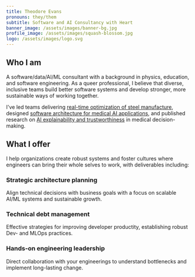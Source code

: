 ```yaml
---
title: Theodore Evans
pronouns: they/them
subtitle: Software and AI Consultancy with Heart
banner_image: /assets/images/banner-bg.jpg
profile_image: /assets/images/squash-blossom.jpg
logo: /assets/images/logo.svg
---
```


## Who I am

A software/data/AI/ML consultant with a background in physics, education, and software engineering. As a queer professional, I believe that diverse, inclusive teams build better software systems and develop stronger, more sustainable ways of working together. 

I've led teams delivering [real-time optimization of steel manufacture](#smart-steel-technologies-gmbh), designed [software architecture for medical AI applications](#distributed-ai-laboratory-tu-berlin), and published research on [AI explainability and trustworthiness](#the-explainability-paradox-challenges-for-xai-in-digital-pathology) in medical decision-making.

## What I offer

I help organizations create robust systems and foster cultures where engineers can bring their whole selves to work, with deliverables including:

<div class="offering-grid">
  <div class="offering-item">
    <h3>Strategic architecture planning</h3>
    <p>Align technical decisions with business goals with a focus on scalable AI/ML systems and sustainable growth.</p>
  </div>
  <div class="offering-item">
    <h3>Technical debt management</h3>
    <p>Effective strategies for improving developer productity, establishing robust Dev- and MLOps practices.</p>
  </div>
  <div class="offering-item">
    <h3>Hands-on engineering leadership</h3>
    <p>Direct collaboration with your engineerings to understand bottlenecks and implement long-lasting change.</p>
  </div>
</div>
